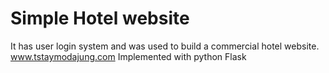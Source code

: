 # Simple Hotel website
  It has user login system and was used to build a commercial hotel website. www.tstaymodajung.com
  Implemented with python Flask
